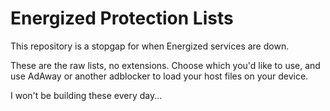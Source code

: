 # Energized Protection Lists

This repository is a stopgap for when Energized services are down.

These are the raw lists, no extensions. Choose which you'd like to use, and use AdAway or another adblocker to load your host files on your device.

I won't be building these every day...
